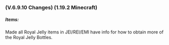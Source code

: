 ### **(V.6.9.10 Changes) (1.19.2 Minecraft)**

##### Items:
Made all Royal Jelly items in JEI/REI/EMI have info for how to obtain more of the Royal Jelly Bottles.
